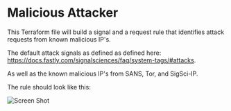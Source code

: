 # Malicious Attacker

This Terraform file will build a signal and a request rule that identifies attack requests from known malicious IP's.

The default attack signals as defined as defined here: https://docs.fastly.com/signalsciences/faq/system-tags/#attacks.

As well as the known malicious IP's from SANS, Tor, and SigSci-IP.

The rule should look like this:

![Screen Shot](https://user-images.githubusercontent.com/45185884/182690226-6d2ce569-f6c3-4483-8e8a-6fbb1a31a842.png)
